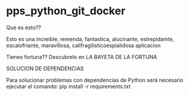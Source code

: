 # pps_python_git_docker
Que es esto??

Esto es una increible, remenda, fantastica, alucinante, estrepidamte, escalofriante, maravillosa, califragilisticoespialidosa aplicacion

Tienes fortuna??
Descubrelo en LA BAYETA DE LA FORTUNA


SOLUCION DE DEPENDENCIAS

Para solucionar problemas con dependencias de Python será necesario ejecutar el comando:
pip install -r requirements.txt
